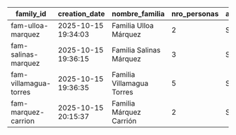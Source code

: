 | family_id | creation_date | nombre_familia | nro_personas | asistencia |
|---|---|---|---|---|
| fam-ulloa-marquez | 2025-10-15 19:34:03 | Familia Ulloa Márquez | 2 | Sí |
| fam-salinas-marquez | 2025-10-15 19:36:15 | Familia Salinas Márquez | 3 | Sí |
| fam-villamagua-torres | 2025-10-15 19:36:35 | Familia Villamagua Torres | 5 | Sí |
| fam-marquez-carrion | 2025-10-15 20:15:37 | Familia Márquez Carrión | 2 | Sí |
